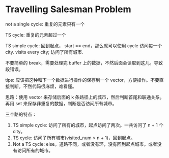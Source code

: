 # Travelling Salesman Problem

not a single cycle: 重复的元素只有一个

TS cycle: 重复的元素超过一个

TS simple cycle: 回到起点， start == end，那么就可以使用 cycle 访问每一个city. visits every city; 访问了所有城市.

不要简单的 break，需要处理完 buffer 上的数据，不然后面会读取到这儿。导致段错误。

tips: 应该把这种和下一个数据进行操作的保存到一个 vector，方便操作。不要直接判断。不然代码很麻烦，难看懂。

思路：使用 vector 来存储后面的 k 条路径上的城市，然后判断首尾和联通关系。再用 set 来保存非重复的数据，判断是否访问所有城市。

三个路的特点：
1. TS simple cycle: 访问了所有的城市，起点访问了两次。一共访问了 n + 1 个city。
2. TS cycle: 访问了所有城市(visited_num > n + 1)，回到起点。
3. Not a TS cycle: else。道路不同，或者没有环，没有回到起点城市。或者没有访问所有的城市。